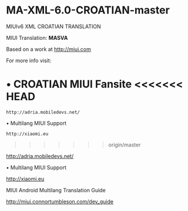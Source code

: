 MA-XML-6.0-CROATIAN-master
==========================

MIUIv6 XML CROATIAN TRANSLATION


 MIUI Translation: **MASVA**

 Based on a work at http://miui.com


 For more info visit:
 
 • CROATIAN MIUI Fansite
<<<<<<< HEAD
=======
 
    http://adria.mobiledevs.net/
  
 • Multilang MIUI Support
 
    http://xiaomi.eu
>>>>>>> origin/master

   http://adria.mobiledevs.net/ 
  
 • Multilang MIUI Support
 
   http://xiaomi.eu

  MIUI Android Multilang Translation Guide

  http://miui.connortumbleson.com/dev_guide
